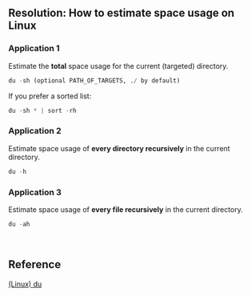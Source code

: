 ## Resolution: How to estimate space usage on Linux

### Application 1

Estimate the **total** space usage for the current (targeted) directory.

```python
du -sh (optional PATH_OF_TARGETS, ./ by default)
```

If you prefer a sorted list:

```python
du -sh * | sort -rh
```

### Application 2

Estimate space usage of **every directory recursively** in the current directory.

```python
du -h
```

### Application 3

Estimate space usage of **every file recursively** in the current directory.

```python
du -ah
```

<br>

## Reference

[(Linux) du](/Guide/Linux/Linux-du.md)
